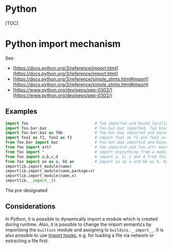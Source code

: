 Python
===========
[TOC]

Python import mechanism
===========

See
 - [https://docs.python.org/3/reference/import.html](https://docs.python.org/3/reference/import.html)
 - [https://docs.python.org/3/reference/simple_stmts.html#import](https://docs.python.org/3/reference/simple_stmts.html#import)
 - [https://www.python.org/dev/peps/pep-0302/](https://www.python.org/dev/peps/pep-0302/)


Examples
-----------
```python
import foo                             # foo imported and bound locally
import foo.bar.baz                     # foo.bar.baz imported, foo bound locally
import foo.bar.baz as fbb              # foo.bar.baz imported and bound as fbb
import foo1 as f1, foo2 as f2          # import foo1 as f1 and foo2 as f2
from foo.bar import baz                # foo.bar.baz imported and bound as baz
from foo import attr                   # foo imported and foo.attr bound as attr
from foo import *                      # import everything from a module
from foo import a,b,c,d                # import a, b, c and d from foo
from foo import aa as a, bb as         # import aa as a and bb as b, both from foo
importlib.import_module(name)
importlib.import_module(name,package=x)
importlib.import_module(name,x)
importlib.__import__()
```

The pre-designated 


Considerations
-----------
In Python, it is possible to dynamically import a module which is created during runtime.
Also, it is possible to change the import semantics by importiong the 
`builtins` module and assigning to `buildins.__import__`.
It is also possible to use [import hooks](https://www.python.org/dev/peps/pep-0302/), e.g. for
loading a file via network or extracting a file first.

